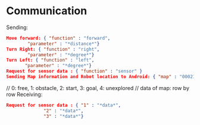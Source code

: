 Communication
==============
Sending:
```json
Move forward: { "function" : "forward",
        "parameter" : "*distance*"}
Turn Right: { "function" : "right",
        "parameter" : "*degree*"}
Turn Left: { "function" : "left",
       "parameter" : "*degree*"}
Request for sensor data : { "function" : "sensor" }
Sending Map information and Robot location to Android: { "map" : "000211002003000040002" , "location" : "x,y" }
```
// 0: free, 1: obstacle, 2: start, 3: goal, 4: unexplored
// data of map: row by row
Receiving:
```json
Request for sensor data : { "1" : "*data*",
              "2" : "*data*",
              "3" : "*data*"}
```
